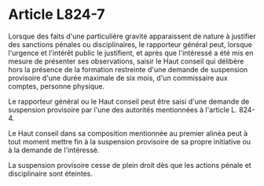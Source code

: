 # Article L824-7

<p>Lorsque des faits d'une particulière gravité apparaissent de nature à justifier des sanctions pénales ou disciplinaires, le rapporteur général peut, lorsque l'urgence et l'intérêt public le justifient, et après que l'intéressé a été mis en mesure de présenter ses observations, saisir le Haut conseil qui délibère hors la présence de la formation restreinte d'une demande de suspension provisoire d'une durée maximale de six mois, d'un commissaire aux comptes, personne physique. </p><p>Le rapporteur général ou le Haut conseil peut être saisi d'une demande de suspension provisoire par l'une des autorités mentionnées à l'article L. 824-4. </p><p>Le Haut conseil dans sa composition mentionnée au premier alinéa peut à tout moment mettre fin à la suspension provisoire de sa propre initiative ou à la demande de l'intéressé. </p><p>La suspension provisoire cesse de plein droit dès que les actions pénale et disciplinaire sont éteintes. </p>
